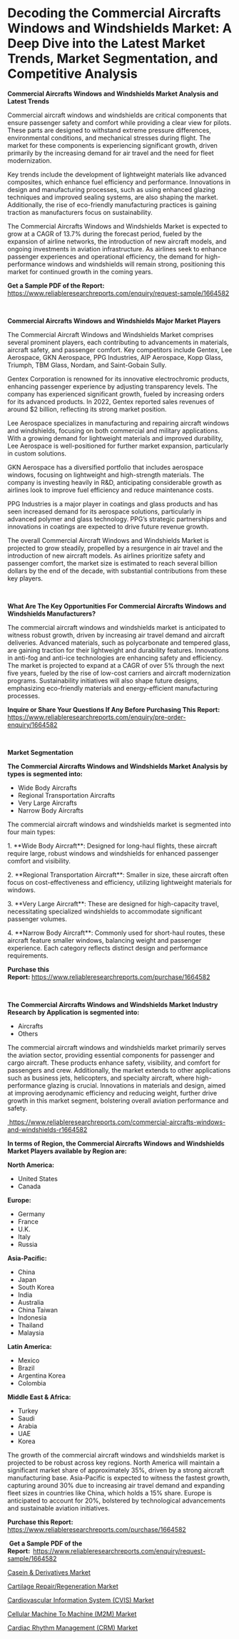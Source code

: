 <p><h1>Decoding the Commercial Aircrafts Windows and Windshields Market: A Deep Dive into the Latest Market Trends, Market Segmentation, and Competitive Analysis</h1></p><p><strong>Commercial Aircrafts Windows and Windshields Market Analysis and Latest Trends</strong></p>
<p><p>Commercial aircraft windows and windshields are critical components that ensure passenger safety and comfort while providing a clear view for pilots. These parts are designed to withstand extreme pressure differences, environmental conditions, and mechanical stresses during flight. The market for these components is experiencing significant growth, driven primarily by the increasing demand for air travel and the need for fleet modernization. </p><p>Key trends include the development of lightweight materials like advanced composites, which enhance fuel efficiency and performance. Innovations in design and manufacturing processes, such as using enhanced glazing techniques and improved sealing systems, are also shaping the market. Additionally, the rise of eco-friendly manufacturing practices is gaining traction as manufacturers focus on sustainability.</p><p>The Commercial Aircrafts Windows and Windshields Market is expected to grow at a CAGR of 13.7% during the forecast period, fueled by the expansion of airline networks, the introduction of new aircraft models, and ongoing investments in aviation infrastructure. As airlines seek to enhance passenger experiences and operational efficiency, the demand for high-performance windows and windshields will remain strong, positioning this market for continued growth in the coming years.</p></p>
<p><strong>Get a Sample PDF of the Report:&nbsp;</strong> <a href="https://www.reliableresearchreports.com/enquiry/request-sample/1664582?utm_campaign=34&utm_medium=2&utm_source=Github&utm_content=ia&utm_term=23032025&utm_id=commercial-aircrafts-windows-and-windshields">https://www.reliableresearchreports.com/enquiry/request-sample/1664582</a></p>
<p>&nbsp;</p>
<p><strong>Commercial Aircrafts Windows and Windshields Major Market Players</strong></p>
<p><p>The Commercial Aircraft Windows and Windshields Market comprises several prominent players, each contributing to advancements in materials, aircraft safety, and passenger comfort. Key competitors include Gentex, Lee Aerospace, GKN Aerospace, PPG Industries, AIP Aerospace, Kopp Glass, Triumph, TBM Glass, Nordam, and Saint-Gobain Sully.</p><p>Gentex Corporation is renowned for its innovative electrochromic products, enhancing passenger experience by adjusting transparency levels. The company has experienced significant growth, fueled by increasing orders for its advanced products. In 2022, Gentex reported sales revenues of around $2 billion, reflecting its strong market position.</p><p>Lee Aerospace specializes in manufacturing and repairing aircraft windows and windshields, focusing on both commercial and military applications. With a growing demand for lightweight materials and improved durability, Lee Aerospace is well-positioned for further market expansion, particularly in custom solutions.</p><p>GKN Aerospace has a diversified portfolio that includes aerospace windows, focusing on lightweight and high-strength materials. The company is investing heavily in R&D, anticipating considerable growth as airlines look to improve fuel efficiency and reduce maintenance costs. </p><p>PPG Industries is a major player in coatings and glass products and has seen increased demand for its aerospace solutions, particularly in advanced polymer and glass technology. PPG’s strategic partnerships and innovations in coatings are expected to drive future revenue growth.</p><p>The overall Commercial Aircraft Windows and Windshields Market is projected to grow steadily, propelled by a resurgence in air travel and the introduction of new aircraft models. As airlines prioritize safety and passenger comfort, the market size is estimated to reach several billion dollars by the end of the decade, with substantial contributions from these key players.</p></p>
<p>&nbsp;</p>
<p><strong>What Are The Key Opportunities For Commercial Aircrafts Windows and Windshields Manufacturers?</strong></p>
<p><p>The commercial aircraft windows and windshields market is anticipated to witness robust growth, driven by increasing air travel demand and aircraft deliveries. Advanced materials, such as polycarbonate and tempered glass, are gaining traction for their lightweight and durability features. Innovations in anti-fog and anti-ice technologies are enhancing safety and efficiency. The market is projected to expand at a CAGR of over 5% through the next five years, fueled by the rise of low-cost carriers and aircraft modernization programs. Sustainability initiatives will also shape future designs, emphasizing eco-friendly materials and energy-efficient manufacturing processes.</p></p>
<p><strong>Inquire or Share Your Questions If Any Before Purchasing This Report:</strong> <a href="https://www.reliableresearchreports.com/enquiry/pre-order-enquiry/1664582?utm_campaign=34&utm_medium=2&utm_source=Github&utm_content=ia&utm_term=23032025&utm_id=commercial-aircrafts-windows-and-windshields">https://www.reliableresearchreports.com/enquiry/pre-order-enquiry/1664582</a></p>
<p>&nbsp;</p>
<p><strong>Market Segmentation</strong></p>
<p><strong>The Commercial Aircrafts Windows and Windshields Market Analysis by types is segmented into:</strong></p>
<p><ul><li>Wide Body Aircrafts</li><li>Regional Transportation Aircrafts</li><li>Very Large Aircrafts</li><li>Narrow Body Aircrafts</li></ul></p>
<p><p>The commercial aircraft windows and windshields market is segmented into four main types: </p><p>1. **Wide Body Aircraft**: Designed for long-haul flights, these aircraft require large, robust windows and windshields for enhanced passenger comfort and visibility. </p><p>2. **Regional Transportation Aircraft**: Smaller in size, these aircraft often focus on cost-effectiveness and efficiency, utilizing lightweight materials for windows. </p><p>3. **Very Large Aircraft**: These are designed for high-capacity travel, necessitating specialized windshields to accommodate significant passenger volumes.</p><p>4. **Narrow Body Aircraft**: Commonly used for short-haul routes, these aircraft feature smaller windows, balancing weight and passenger experience. Each category reflects distinct design and performance requirements.</p></p>
<p><strong>Purchase this Report:&nbsp;</strong><a href="https://www.reliableresearchreports.com/purchase/1664582?utm_campaign=34&utm_medium=2&utm_source=Github&utm_content=ia&utm_term=23032025&utm_id=commercial-aircrafts-windows-and-windshields">https://www.reliableresearchreports.com/purchase/1664582</a></p>
<p>&nbsp;</p>
<p><strong>The Commercial Aircrafts Windows and Windshields Market Industry Research by Application is segmented into:</strong></p>
<p><ul><li>Aircrafts</li><li>Others</li></ul></p>
<p><p>The commercial aircraft windows and windshields market primarily serves the aviation sector, providing essential components for passenger and cargo aircraft. These products enhance safety, visibility, and comfort for passengers and crew. Additionally, the market extends to other applications such as business jets, helicopters, and specialty aircraft, where high-performance glazing is crucial. Innovations in materials and design, aimed at improving aerodynamic efficiency and reducing weight, further drive growth in this market segment, bolstering overall aviation performance and safety.</p></p>
<p><a href="https://www.reliableresearchreports.com/commercial-aircrafts-windows-and-windshields-r1664582?utm_campaign=34&utm_medium=2&utm_source=Github&utm_content=ia&utm_term=23032025&utm_id=commercial-aircrafts-windows-and-windshields">&nbsp;https://www.reliableresearchreports.com/commercial-aircrafts-windows-and-windshields-r1664582</a></p>
<p><strong>In terms of Region, the Commercial Aircrafts Windows and Windshields Market Players available by Region are:</strong></p>
<p>
    <p> <strong> North America: </strong>
        <ul>
            <li>United States</li>
            <li>Canada</li>
        </ul>
        </p> 
    <p> <strong> Europe: </strong>
        <ul>
            <li>Germany</li>
            <li>France</li>
            <li>U.K.</li>
            <li>Italy</li>
            <li>Russia</li>
        </ul>
        </p> 
    <p> <strong> Asia-Pacific: </strong>
        <ul>
            <li>China</li>
            <li>Japan</li>
            <li>South Korea</li>
            <li>India</li>
            <li>Australia</li>
            <li>China Taiwan</li>
            <li>Indonesia</li>
            <li>Thailand</li>
            <li>Malaysia</li>
        </ul>
        </p> 
    <p> <strong> Latin America: </strong>
        <ul>
            <li>Mexico</li>
            <li>Brazil</li>
            <li>Argentina Korea</li>
            <li>Colombia</li>
        </ul>
        </p> 
    <p> <strong> Middle East & Africa: </strong>
        <ul>
            <li>Turkey</li>
            <li>Saudi</li>
            <li>Arabia</li>
            <li>UAE</li>
            <li>Korea</li>
        </ul>
    </p>
    </p>
<p><p>The growth of the commercial aircraft windows and windshields market is projected to be robust across key regions. North America will maintain a significant market share of approximately 35%, driven by a strong aircraft manufacturing base. Asia-Pacific is expected to witness the fastest growth, capturing around 30% due to increasing air travel demand and expanding fleet sizes in countries like China, which holds a 15% share. Europe is anticipated to account for 20%, bolstered by technological advancements and sustainable aviation initiatives.</p></p>
<p><strong>Purchase this Report: </strong><a href="https://www.reliableresearchreports.com/purchase/1664582?utm_campaign=34&utm_medium=2&utm_source=Github&utm_content=ia&utm_term=23032025&utm_id=commercial-aircrafts-windows-and-windshields">https://www.reliableresearchreports.com/purchase/1664582</a></p>
<p>&nbsp;<strong>Get a Sample PDF of the Report:&nbsp;&nbsp;</strong><a href="https://www.reliableresearchreports.com/enquiry/request-sample/1664582?utm_campaign=34&utm_medium=2&utm_source=Github&utm_content=ia&utm_term=23032025&utm_id=commercial-aircrafts-windows-and-windshields">https://www.reliableresearchreports.com/enquiry/request-sample/1664582</a></p>
<p><strong></strong></p>
<p><p><a href="https://github.com/avikalitesjj/Market-Research-Report-List-1/blob/main/casein-derivatives-market.md?utm_campaign=34&utm_medium=2&utm_source=Github&utm_content=ia&utm_term=23032025&utm_id=commercial-aircrafts-windows-and-windshields">Casein & Derivatives Market</a></p><p><a href="https://github.com/pomasifilo/Market-Research-Report-List-1/blob/main/cartilage-repairregeneration-market.md?utm_campaign=34&utm_medium=2&utm_source=Github&utm_content=ia&utm_term=23032025&utm_id=commercial-aircrafts-windows-and-windshields">Cartilage Repair/Regeneration Market</a></p><p><a href="https://github.com/nontoengolo/Market-Research-Report-List-1/blob/main/cardiovascular-information-system-cvis-market.md?utm_campaign=34&utm_medium=2&utm_source=Github&utm_content=ia&utm_term=23032025&utm_id=commercial-aircrafts-windows-and-windshields">Cardiovascular Information System (CVIS) Market</a></p><p><a href="https://github.com/ceneabiruk11/Market-Research-Report-List-1/blob/main/cellular-machine-to-machine-m2m-market.md?utm_campaign=34&utm_medium=2&utm_source=Github&utm_content=ia&utm_term=23032025&utm_id=commercial-aircrafts-windows-and-windshields">Cellular Machine To Machine (M2M) Market</a></p><p><a href="https://github.com/shefikagbons/Market-Research-Report-List-1/blob/main/cardiac-rhythm-management-crm-market.md?utm_campaign=34&utm_medium=2&utm_source=Github&utm_content=ia&utm_term=23032025&utm_id=commercial-aircrafts-windows-and-windshields">Cardiac Rhythm Management (CRM) Market</a></p></p>